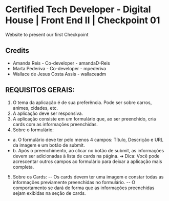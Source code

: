 # Certified Tech Developer - Digital House | Front End II | Checkpoint 01
Website to present our first Checkpoint

## Credits
- Amanda Reis - Co-developer - amandaD-Reis
- Marta Pederiva - Co-developer - mpederiva
- Wallace de Jesus Costa Assis - wallaceadm

## REQUISITOS GERAIS:
1. O tema da aplicação é de sua preferência. Pode ser sobre carros, animes, cidades, etc.
2. A aplicação deve ser responsiva.
3. A aplicação consiste em um formulário que, ao ser preenchido, cria cards com as informações preenchidas.
4. Sobre o formulário: 
- a. O formulário deve ter pelo menos 4 campos: Título, Descrição e URL da imagem e um botão de submit.
- b. Após o preenchimento, ao clicar no botão de submit, as informações devem ser adicionadas à lista de cards na página.
➔ Dica: Você pode acrescentar outros campos ao formulário para deixar a aplicação mais completa.
5. Sobre os Cards:
-- Os cards devem ter uma imagem e constar todas as informações previamente preenchidas no formulário. 
-- O comportamento se dará de forma que as informações preenchidas sejam exibidas na seção de cards.
